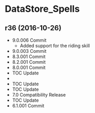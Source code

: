 # DataStore_Spells

## r36 (2016-10-26)

- 9.0.006 Commit  
    - Added support for the riding skill  
- 9.0.003 Commit  
- 8.3.001 Commit  
- 8.2.001 Commit  
- 8.0.001 Commit  
- TOC Update  
-   
- TOC Update  
- TOC Update  
- 7.0 Compatibility Release  
- TOC Update  
- 6.1.001 Commit  
